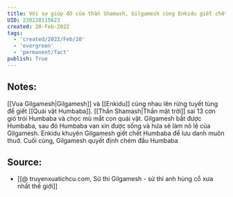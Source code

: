```yaml
---
title: Với sự giúp đỡ của thần Shamash, Gilgamesh cùng Enkidu giết chết Humbaba
UID: 220220115623
created: 20-Feb-2022
tags:
  - 'created/2022/Feb/20'
  - 'evergreen'
  - 'permanent/fact'
publish: True
---
```

## Notes:
[[Vua Gilgamesh|Gilgamesh]] và [[Enkidu]] cùng nhau lên rừng tuyết tùng để giết [[Quái vật Humbaba]].  [[Thần Shamash|Thần mặt trời]] sai 13 cơn gió trói Humbaba và chọc mù mắt con quái vật. Gilgamesh bắt được Humbaba, sau đó Humbaba van xin được sống và hứa sẽ làm nô lệ của Gilgamesh. Enkidu khuyên Gilgamesh giết chết Humbaba để lưu danh muôn thuở. Cuối cùng, Gilgamesh quyết định chém đầu Humbaba

## Source:
- [[@ truyenxuatichcu.com, Sử thi Gilgamesh - sử thi anh hùng cổ xưa nhất thế giới]]


